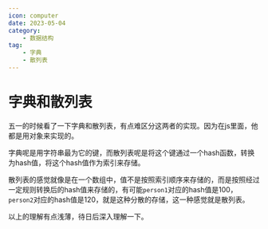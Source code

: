 ```yaml
---
icon: computer
date: 2023-05-04
category:
    - 数据结构
tag:
    - 字典
    - 散列表
---
```


# 字典和散列表

五一的时候看了一下字典和散列表，有点难区分这两者的实现。因为在js里面，他都是用对象来实现的。

字典呢是用字符串最为它的键，而散列表呢是将这个键通过一个hash函数，转换为hash值，将这个hash值作为索引来存储。

散列表的感觉就像是在一个数组中，值不是按照索引顺序来存储的，而是按照经过一定规则转换后的hash值来存储的，有可能`person1`对应的hash值是100，`person2`对应的hash值是120，就是这种分散的存储，这一种感觉就是散列表。

以上的理解有点浅薄，待日后深入理解一下。

